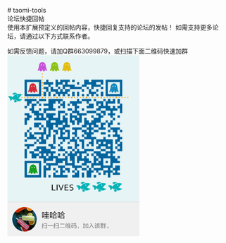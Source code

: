 ﻿﻿# taomi-tools  
论坛快捷回帖  
使用本扩展预定义的回帖内容，快捷回复支持的论坛的发帖！
如需支持更多论坛，请通过以下方式联系作者。

如需反馈问题，请加Q群663099879，或扫描下面二维码快速加群  
<img src="https://raw.githubusercontent.com/bmqy/taomi-tools/master/images/temp_qrcode_share_663099879.png" width="300" />
